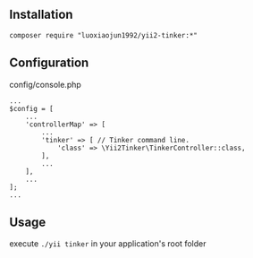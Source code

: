## Installation
```
composer require "luoxiaojun1992/yii2-tinker:*"
```
## Configuration
config/console.php
```
...
$config = [
    ...
    'controllerMap' => [
        ...
        'tinker' => [ // Tinker command line.
            'class' => \Yii2Tinker\TinkerController::class,
        ],
        ...
    ],
    ...
];
...
```
## Usage
execute ```./yii tinker``` in your application's root folder
